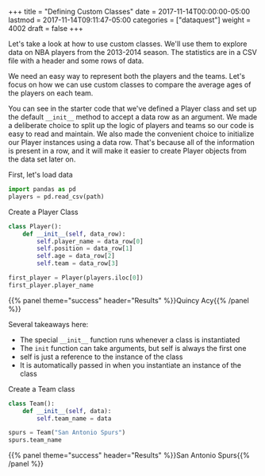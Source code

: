 +++
title = "Defining Custom Classes"
date = 2017-11-14T00:00:00-05:00
lastmod = 2017-11-14T09:11:47-05:00
categories = ["dataquest"]
weight = 4002
draft = false
+++

Let's take a look at how to use custom classes. We'll use them to explore data on NBA players from the 2013-2014 season. The statistics are in a CSV file with a header and some rows of data.

We need an easy way to represent both the players and the teams. Let's focus on how we can use custom classes to compare the average ages of the players on each team.

You can see in the starter code that we've defined a Player class and set up the default `__init__` method to accept a data row as an argument. We made a deliberate choice to split up the logic of players and teams so our code is easy to read and maintain. We also made the convenient choice to initialize our Player instances using a data row. That's because all of the information is present in a row, and it will make it easier to create Player objects from the data set later on.

First, let's load data

```python
import pandas as pd
players = pd.read_csv(path)
```

Create a Player Class

```python
class Player():
    def __init__(self, data_row):
        self.player_name = data_row[0]
        self.position = data_row[1]
        self.age = data_row[2]
        self.team = data_row[3]

first_player = Player(players.iloc[0])
first_player.player_name
```

{{% panel theme="success" header="Results" %}}Quincy Acy{{% /panel %}}

Several takeaways here:

-   The special `__init__` function runs whenever a class is instantiated
-   The `init` function can take arguments, but self is always the first one
-   self is just a reference to the instance of the class
-   It is automatically passed in when you instantiate an instance of the class

Create a Team class

```python
class Team():
    def __init__(self, data):
        self.team_name = data

spurs = Team("San Antonio Spurs")
spurs.team_name
```


{{% panel theme="success" header="Results" %}}San Antonio Spurs{{% /panel %}}

